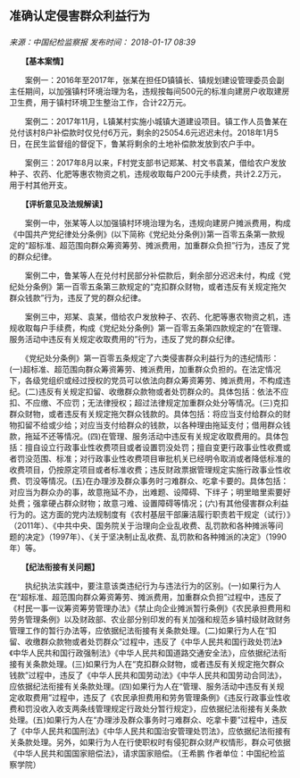 ## 准确认定侵害群众利益行为

### 

_来源：中国纪检监察报_ _发布时间： 2018-01-17 08:39_

　　**【基本案情】**

　　案例一：2016年至2017年，张某在担任D镇镇长、镇规划建设管理委员会副主任期间，以加强镇村环境治理为名，违规按每间500元的标准向建房户收取建房卫生费，用于镇村环境卫生整治工作，合计22万元。

　　案例二：2017年11月，L镇某村实施小城镇大道建设项目。镇工作人员鲁某在兑付该村8户补偿款时仅兑付6万元，剩余的25054.6元迟迟未付。2018年1月5日，在民生监督组的督促下，鲁某将剩余的土地补偿款发放到农户手中。

　　案例三：2017年8月以来，F村党支部书记郑某、村文书袁某，借给农户发放种子、农药、化肥等惠农物资之机，违规收取每户200元手续费，共计2.2万元，用于村其他开支。

　　**【评析意见及法规解读】**

　　案例一中，张某等人以加强镇村环境治理为名，违规向建房户摊派费用，构成《中国共产党纪律处分条例》(以下简称《党纪处分条例》)第一百零五条第一款规定的“超标准、超范围向群众筹资筹劳、摊派费用，加重群众负担”行为，违反了党的群众纪律。

　　案例二中，鲁某等人在兑付村民部分补偿款后，剩余部分迟迟未付，构成《党纪处分条例》第一百零五条第三款规定的“克扣群众财物，或者违反有关规定拖欠群众钱款”行为，违反了党的群众纪律。

　　案例三中，郑某、袁某，借给农户发放种子、农药、化肥等惠农物资之机，违规收取每户手续费，构成《党纪处分条例》第一百零五条第四款规定的“在管理、服务活动中违反有关规定收取费用的”行为，违反了党的群众纪律。

　　《党纪处分条例》第一百零五条规定了六类侵害群众利益行为的违纪情形：(一)超标准、超范围向群众筹资筹劳、摊派费用，加重群众负担的。在法定情况下，各级党组织或经过授权的党员可以依法向群众筹资筹劳、摊派费用，不构成违纪。(二)违反有关规定扣留、收缴群众款物或者处罚群众的。具体包括：依法不应扣、不应缴、不应罚；无法律授权；超过法律规定加重群众处分等情况。(三)克扣群众财物，或者违反有关规定拖欠群众钱款的。具体包括：将应当支付给群众的财物扣留不给或少给；对应当支付给群众的钱款，以各种理由拖延支付；借用群众钱款，拖延不还等情况。(四)在管理、服务活动中违反有关规定收取费用的。具体包括：擅自设立行政事业性收费项目或者设置罚没处罚；擅自变更行政事业性收费或者罚没范围、标准；对行政事业性收费项目审批机关已经明令取消或者降低标准的收费项目，仍按原定项目或者标准收费；违反财政票据管理规定实施行政事业性收费、罚没等情况。(五)在办理涉及群众事务时刁难群众、吃拿卡要的。具体包括：对应当为群众办的事，故意拖延不办，出难题、设障碍、下绊子；明里暗里索要好处费；强拿硬占群众财物；故意刁难、设置障碍等情况；(六)有其他侵害群众利益行为的。这方面的党内法规制度有《农村基层干部廉洁履行职责若干规定（试行）》（2011年）、《中共中央、国务院关于治理向企业乱收费、乱罚款和各种摊派等问题的决定》（1997年）、《关于坚决制止乱收费、乱罚款和各种摊派的决定》（1990年）等。

　　**【纪法衔接有关问题】**

　　执纪执法实践中，要注意该类违纪行为与违法行为的区别。(一)如果行为人在“超标准、超范围向群众筹资筹劳、摊派费用，加重群众负担”过程中，违反了《村民一事一议筹资筹劳管理办法》《禁止向企业摊派暂行条例》《农民承担费用和劳务管理条例》以及财政部、农业部分别印发的有关加强和规范乡镇村级财政财务管理工作的暂行办法等，应依据纪法衔接有关条款处理。(二)如果行为人在“扣留、收缴群众款物或者处罚群众”过程中，违反了《中华人民共和国行政处罚法》《中华人民共和国行政强制法》《中华人民共和国道路交通安全法》，应依据纪法衔接有关条款处理。(三)如果行为人在“克扣群众财物，或者违反有关规定拖欠群众钱款”过程中，违反了《中华人民共和国劳动法》《中华人民共和国劳动合同法》，应依据纪法衔接有关条款处理。(四)如果行为人在“管理、服务活动中违反有关规定收取费用”过程中，违反了《农民承担费用和劳务管理条例》《违反行政事业性收费和罚没收入收支两条线管理规定行政处分暂行规定》，应依据纪法衔接有关条款处理。(五)如果行为人在“办理涉及群众事务时刁难群众、吃拿卡要”过程中，违反了《中华人民共和国刑法》《中华人民共和国治安管理处罚法》，应依据纪法衔接有关条款处理。另外，如果行为人在行使职权时有侵犯群众财产权情形，群众可依据《中华人民共和国国家赔偿法》，请求国家赔偿。（王希鹏 作者单位：中国纪检监察学院）